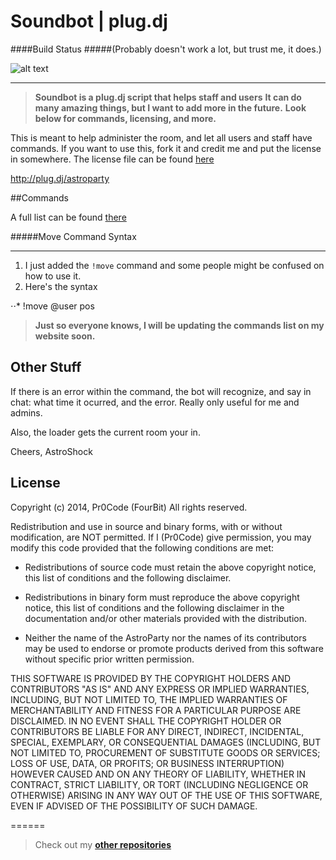 Soundbot | plug.dj
======

####Build Status
#####(Probably doesn't work a lot, but trust me, it does.)

![alt text](https://travis-ci.org/Pr0Code/Sound.svg?branch=master)
***

> **Soundbot is a plug.dj script that helps staff and users**
> **It can do many amazing things, but I want to add more in the future.**
> **Look below for commands, licensing, and more.**


This is meant to help administer the room, and let all users and staff have commands. If you want to use this, fork it and credit me and put the license in somewhere. The license file can be found [here](https://github.com/Pr0Code/Sound/blob/master/LICENSE)

http://plug.dj/astroparty

##Commands

A full list can be found [there](http://astroshock.bl.ee/soundbot)

#####Move Command Syntax
***

1. I just added the ```!move``` command and some people might be confused on how to use it.
2. Here's the syntax

⋅⋅* !move @user pos

> **Just so everyone knows, I will be updating the commands list on my website soon.**

Other Stuff
-----
If there is an error within the command, the bot will recognize, and say in chat: what time it ocurred, and the error. Really only useful for me and admins.

Also, the loader gets the current room your in.

Cheers,
AstroShock

License
-----

Copyright (c) 2014, Pr0Code (FourBit)
All rights reserved.

Redistribution and use in source and binary forms, with or without
modification, are NOT permitted. If I (Pr0Code) give permission, you may modify this code provided that the following conditions are met:

* Redistributions of source code must retain the above copyright notice, this
  list of conditions and the following disclaimer.

* Redistributions in binary form must reproduce the above copyright notice,
  this list of conditions and the following disclaimer in the documentation
  and/or other materials provided with the distribution.

* Neither the name of the AstroParty nor the names of its
  contributors may be used to endorse or promote products derived from
  this software without specific prior written permission.

THIS SOFTWARE IS PROVIDED BY THE COPYRIGHT HOLDERS AND CONTRIBUTORS "AS IS"
AND ANY EXPRESS OR IMPLIED WARRANTIES, INCLUDING, BUT NOT LIMITED TO, THE
IMPLIED WARRANTIES OF MERCHANTABILITY AND FITNESS FOR A PARTICULAR PURPOSE ARE
DISCLAIMED. IN NO EVENT SHALL THE COPYRIGHT HOLDER OR CONTRIBUTORS BE LIABLE
FOR ANY DIRECT, INDIRECT, INCIDENTAL, SPECIAL, EXEMPLARY, OR CONSEQUENTIAL
DAMAGES (INCLUDING, BUT NOT LIMITED TO, PROCUREMENT OF SUBSTITUTE GOODS OR
SERVICES; LOSS OF USE, DATA, OR PROFITS; OR BUSINESS INTERRUPTION) HOWEVER
CAUSED AND ON ANY THEORY OF LIABILITY, WHETHER IN CONTRACT, STRICT LIABILITY,
OR TORT (INCLUDING NEGLIGENCE OR OTHERWISE) ARISING IN ANY WAY OUT OF THE USE
OF THIS SOFTWARE, EVEN IF ADVISED OF THE POSSIBILITY OF SUCH DAMAGE.

======

> Check out my **[other repositories](https://github.com/Pr0Code?tab=repositories)**

